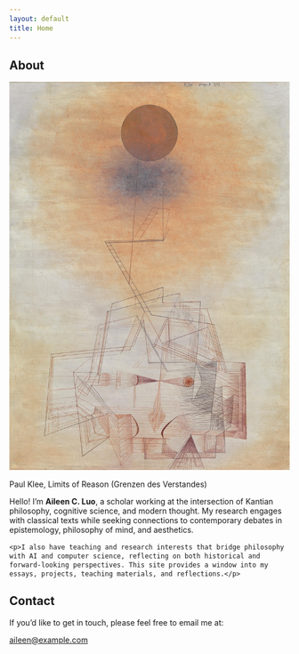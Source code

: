 ```yaml
---
layout: default
title: Home
---
```


<div class="divider"></div>

<!-- ===== About ===== -->
<h2 id="about" class="section-title">About</h2>

<div class="about-container">
  <!-- 左边：图片 -->
  <div class="about-left">
    <img src="assets/Grenzen_des_Verstandes,_Paul_Klee.jpg" alt="Profile photo" class="about-img">
    <p class="img-credit">Paul Klee, Limits of Reason (Grenzen des Verstandes)</p>
  </div>

  <!-- 右边：文字 -->
  <div class="about-right">
    <p>Hello! I’m <strong>Aileen C. Luo</strong>, a scholar working at the intersection of Kantian philosophy, cognitive science, and modern thought. My research engages with classical texts while seeking connections to contemporary debates in epistemology, philosophy of mind, and aesthetics.</p>

    <p>I also have teaching and research interests that bridge philosophy with AI and computer science, reflecting on both historical and forward-looking perspectives. This site provides a window into my essays, projects, teaching materials, and reflections.</p>
  </div>
</div>


<!-- ===== Contact ===== -->
<h2 id="contact" class="section-title">Contact</h2>

<p>If you’d like to get in touch, please feel free to email me at:</p>
<p><a href="mailto:aileen@example.com">aileen@example.com</a></p>

<div class="divider"></div>

